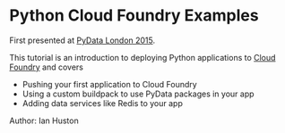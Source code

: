Python Cloud Foundry Examples
=============================

First presented at [PyData London 2015](http://london.pydata.org).

This tutorial is an introduction to deploying Python applications
to [Cloud Foundry](http://cloudfoundry.org) and covers

* Pushing your first application to Cloud Foundry
* Using a custom buildpack to use PyData packages in your app
* Adding data services like Redis to your app

Author: Ian Huston
